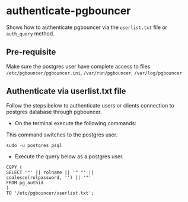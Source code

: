 # authenticate-pgbouncer
Shows how to authenticate pgbouncer via the `userlist.txt` file or `auth_query` method.

## Pre-requisite
Make sure the postgres user have complete access to files `/etc/pgbouncer/pgbouncer.ini`, `/var/run/pgbouncer`, `/var/log/pgbouncer`

## Authenticate via userlist.txt file
Follow the steps below to authenticate users or clients connection to postgres database through pgbouncer.   

- On the terminal execute the following commands:  

This command switches to the postgres user.

`sudo -u postgres psql`   

- Execute the query below as a postgres user.

```
COPY (
SELECT '"' || rolname || '" "' ||
coalesce(rolpassword, '') || '"'
FROM pg_authid
)
TO '/etc/pgbouncer/userlist.txt';
```

